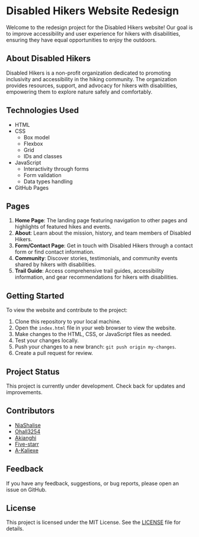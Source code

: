 # Disabled Hikers Website Redesign

Welcome to the redesign project for the Disabled Hikers website! Our goal is to improve accessibility and user experience for hikers with disabilities, ensuring they have equal opportunities to enjoy the outdoors.

## About Disabled Hikers
Disabled Hikers is a non-profit organization dedicated to promoting inclusivity and accessibility in the hiking community. The organization provides resources, support, and advocacy for hikers with disabilities, empowering them to explore nature safely and comfortably.

## Technologies Used
- HTML
- CSS
  - Box model
  - Flexbox
  - Grid
  - IDs and classes
- JavaScript
  - Interactivity through forms
  - Form validation
  - Data types handling
- GitHub Pages

## Pages
1. **Home Page**: The landing page featuring navigation to other pages and highlights of featured hikes and events.
2. **About**: Learn about the mission, history, and team members of Disabled Hikers.
3. **Form/Contact Page**: Get in touch with Disabled Hikers through a contact form or find contact information.
4. **Community**: Discover stories, testimonials, and community events shared by hikers with disabilities.
5. **Trail Guide**: Access comprehensive trail guides, accessibility information, and gear recommendations for hikers with disabilities.

## Getting Started
To view the website and contribute to the project:
1. Clone this repository to your local machine.
2. Open the `index.html` file in your web browser to view the website.
3. Make changes to the HTML, CSS, or JavaScript files as needed.
4. Test your changes locally.
5. Push your changes to a new branch: `git push origin my-changes`.
6. Create a pull request for review.

## Project Status
This project is currently under development. Check back for updates and improvements.

## Contributors
- [NiaShalise](https://github.com/niashalise)
- [Ohall3254](https://github.com/ohall3254)
- [Akianghi](https://github.com/akianghi)
- [Five-starr](https://github.com/five-starr)
- [A-Kaliexe](https://github.com/A-Kaliexe)

## Feedback
If you have any feedback, suggestions, or bug reports, please open an issue on GitHub.

## License
This project is licensed under the MIT License. See the [LICENSE](LICENSE) file for details.

